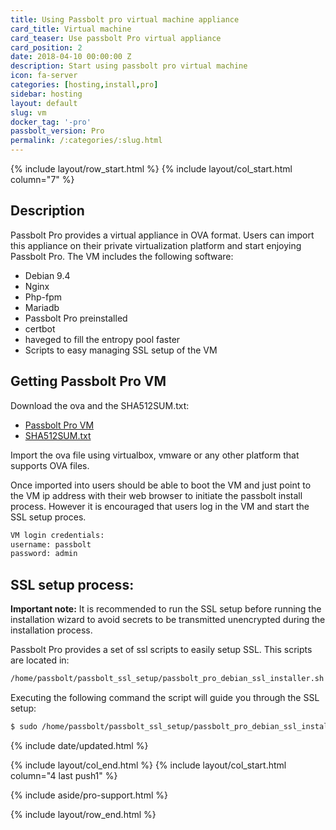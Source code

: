 ```yaml
---
title: Using Passbolt pro virtual machine appliance
card_title: Virtual machine
card_teaser: Use passbolt Pro virtual appliance
card_position: 2
date: 2018-04-10 00:00:00 Z
description: Start using passbolt pro virtual machine
icon: fa-server
categories: [hosting,install,pro]
sidebar: hosting
layout: default
slug: vm
docker_tag: '-pro'
passbolt_version: Pro
permalink: /:categories/:slug.html
---
```


{% include layout/row_start.html %}
{% include layout/col_start.html column="7" %}

## Description

Passbolt Pro provides a virtual appliance in OVA format. Users can import this appliance on their private virtualization platform and start enjoying Passbolt Pro.
The VM includes the following software:
- Debian 9.4
- Nginx
- Php-fpm
- Mariadb
- Passbolt Pro preinstalled
- certbot
- haveged to fill the entropy pool faster
- Scripts to easy managing SSL setup of the VM

## Getting Passbolt Pro VM

Download the ova and the SHA512SUM.txt:

- [Passbolt Pro VM](https://www.passbolt.com/pro/download/vm/debian/latest)
- [SHA512SUM.txt](https://www.passbolt.com/pro/download/vm/debian/latest-checksum)

Import the ova file using virtualbox, vmware or any other platform that supports OVA files.

Once imported into users should be able to boot the VM and just point to the VM ip address with their web browser to initiate the passbolt install process.
However it is encouraged that users log in the VM and start the SSL setup proces.

```bash
VM login credentials:
username: passbolt
password: admin
```

## SSL setup process:

**Important note:** It is recommended to run the SSL setup before running the installation wizard to avoid secrets to be transmitted unencrypted during the installation process.

Passbolt Pro provides a set of ssl scripts to easily setup SSL. This scripts are located in:
```bash
/home/passbolt/passbolt_ssl_setup/passbolt_pro_debian_ssl_installer.sh
```

Executing the following command the script will guide you through the SSL setup:
```bash
$ sudo /home/passbolt/passbolt_ssl_setup/passbolt_pro_debian_ssl_installer.sh
```

{% include date/updated.html %}

{% include layout/col_end.html %}
{% include layout/col_start.html column="4 last push1" %}

{% include aside/pro-support.html %}

{% include layout/row_end.html %}
